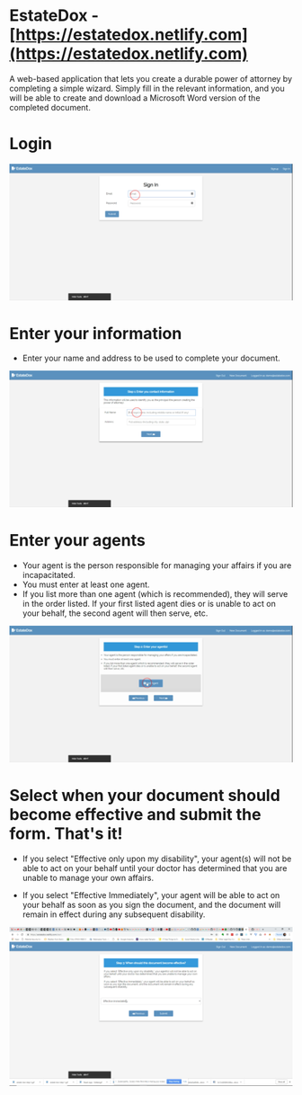 # EstateDox - [https://estatedox.netlify.com](https://estatedox.netlify.com)

A web-based application that lets you create a durable power of attorney by completing a simple wizard. Simply fill in the
relevant information, and you will be able to create and download a Microsoft Word version of the completed document.

Login
=====

![Caption of Login screen](public/images/tutorial/estate-dox-login.gif)

Enter your information
==================================

* Enter your name and address to be used to complete your document.
  
![Enter your name and address](public/images/tutorial/estate-dox-step-1.gif)

Enter your agents
==================================

* Your agent is the person responsible for managing your affairs if you are incapacitated.
* You must enter at least one agent.
* If you list more than one agent (which is recommended), they will serve in the order listed. If your first listed agent dies or is unable to act on your behalf, the second agent will then serve, etc.

  
  
![Enter your agents](public/images/tutorial/estate-dox-step-2.gif)

Select when your document should become effective and submit the form. That's it!
================

*  If you select "Effective only upon my disability", your agent(s) will not be able to act on your behalf until your doctor has determined that you are unable to manage your own affairs.

* If you select "Effective Immediately", your agent will be able to act on your behalf as soon as you sign the document, and the document will remain in effect during any subsequent disability.

![Select when document becomes effective](public/images/tutorial/estate-dox-step-3.gif)
